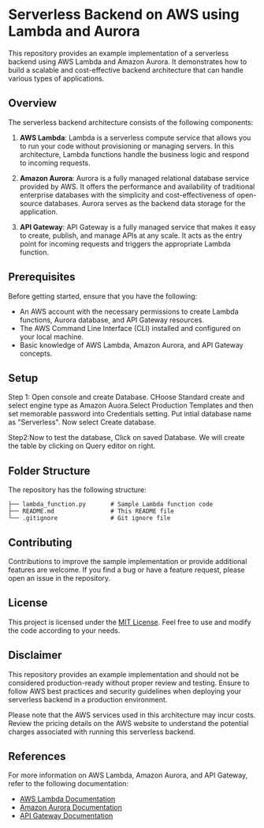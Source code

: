 # Serverless Backend on AWS using Lambda and Aurora

This repository provides an example implementation of a serverless backend using AWS Lambda and Amazon Aurora. It demonstrates how to build a scalable and cost-effective backend architecture that can handle various types of applications.

## Overview

The serverless backend architecture consists of the following components:

1. **AWS Lambda**: Lambda is a serverless compute service that allows you to run your code without provisioning or managing servers. In this architecture, Lambda functions handle the business logic and respond to incoming requests.

2. **Amazon Aurora**: Aurora is a fully managed relational database service provided by AWS. It offers the performance and availability of traditional enterprise databases with the simplicity and cost-effectiveness of open-source databases. Aurora serves as the backend data storage for the application.

3. **API Gateway**: API Gateway is a fully managed service that makes it easy to create, publish, and manage APIs at any scale. It acts as the entry point for incoming requests and triggers the appropriate Lambda function.

## Prerequisites

Before getting started, ensure that you have the following:

- An AWS account with the necessary permissions to create Lambda functions, Aurora database, and API Gateway resources.
- The AWS Command Line Interface (CLI) installed and configured on your local machine.
- Basic knowledge of AWS Lambda, Amazon Aurora, and API Gateway concepts.

## Setup

Step 1: Open console and create Database. CHoose Standard create and select engine type as Amazon Auora.Select Production Templates and then set memorable password into Credentials setting. Put intial database name as "Serverless". Now select Create database.

Step2:Now to test the database, Click on saved Database. We will create the table by clicking on Query editor on right.




## Folder Structure

The repository has the following structure:

```
├── lambda_function.py       # Sample Lambda function code
├── README.md                # This README file
└── .gitignore               # Git ignore file
```

## Contributing

Contributions to improve the sample implementation or provide additional features are welcome. If you find a bug or have a feature request, please open an issue in the repository.

## License

This project is licensed under the [MIT License](LICENSE). Feel free to use and modify the code according to your needs.

## Disclaimer

This repository provides an example implementation and should not be considered production-ready without proper review and testing. Ensure to follow AWS best practices and security guidelines when deploying your serverless backend in a production environment.

Please note that the AWS services used in this architecture may incur costs. Review the pricing details on the AWS website to understand the potential charges associated with running this serverless backend.

## References

For more information on AWS Lambda, Amazon Aurora, and API Gateway, refer to the following documentation:

- [AWS Lambda Documentation](https://docs.aws.amazon.com/lambda)
- [Amazon Aurora Documentation](https://docs.aws.amazon.com/AmazonRDS/latest/AuroraUserGuide)
- [API Gateway Documentation](https://docs.aws.amazon.com/apigateway)
